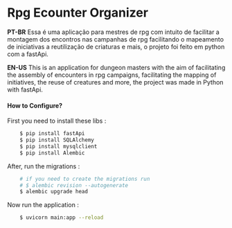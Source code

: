 # Rpg Ecounter Organizer

<b>PT-BR</b>
Essa é uma aplicação para mestres de rpg com intuito de facilitar a montagem dos encontros nas campanhas de rpg facilitando o mapeamento de iniciativas a reutilização de criaturas e mais, o projeto foi feito em python com a fastApi.


<b>EN-US</b>
This is an application for dungeon masters with the aim of facilitating the assembly of encounters in rpg campaigns, facilitating the mapping of initiatives, the reuse of creatures and more, the project was made in Python with fastApi.


#### How to Configure?

First you need to install these libs :
``` bash
    $ pip install fastApi
    $ pip install SQLAlchemy
    $ pip install mysqlclient
    $ pip install Alembic
```

After, run the migrations :
``` bash
    # if you need to create the migrations run  
    # $ alembic revision --autogenerate
    $ alembic upgrade head 
```

Now run the application :
``` bash
    $ uvicorn main:app --reload
```